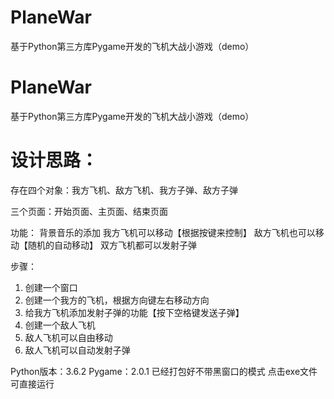 # PlaneWar
基于Python第三方库Pygame开发的飞机大战小游戏（demo）
# PlaneWar
基于Python第三方库Pygame开发的飞机大战小游戏（demo）


# 设计思路：
存在四个对象：我方飞机、敌方飞机、我方子弹、敌方子弹

三个页面：开始页面、主页面、结束页面

功能：
背景音乐的添加
我方飞机可以移动【根据按键来控制】
敌方飞机也可以移动【随机的自动移动】
双方飞机都可以发射子弹

步骤：
1. 创建一个窗口
2. 创建一个我方的飞机，根据方向键左右移动方向
3. 给我方飞机添加发射子弹的功能【按下空格键发送子弹】
4. 创建一个敌人飞机
5. 敌人飞机可以自由移动
6. 敌人飞机可以自动发射子弹



Python版本：3.6.2 Pygame：2.0.1
已经打包好不带黑窗口的模式
点击exe文件可直接运行





